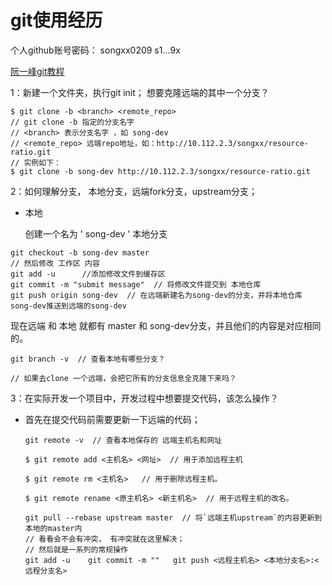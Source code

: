 # git使用经历

个人github账号密码： songxx0209  s1...9x

[阮一峰git教程](http://www.ruanyifeng.com/blog/2014/06/git_remote.html)

1：新建一个文件夹，执行git init； 想要克隆远端的其中一个分支？

```
$ git clone -b <branch> <remote_repo>  
// git clone -b 指定的分支名字
// <branch> 表示分支名字 ，如 song-dev
// <remote_repo> 远端repo地址，如：http://10.112.2.3/songxx/resource-ratio.git
// 实例如下：
$ git clone -b song-dev http://10.112.2.3/songxx/resource-ratio.git
```

2：如何理解分支， 本地分支，远端fork分支，upstream分支；

- 本地

  创建一个名为 ' song-dev ' 本地分支

```
git checkout -b song-dev master
// 然后修改 工作区 内容
git add -u      //添加修改文件到缓存区
git commit -m "submit message"  // 将修改文件提交到 本地仓库
git push origin song-dev  // 在远端新建名为song-dev的分支，并将本地仓库 song-dev推送到远端的song-dev
```

现在远端 和 本地 就都有 master 和 song-dev分支，并且他们的内容是对应相同的。

```
git branch -v  // 查看本地有哪些分支？

// 如果去clone 一个远端，会把它所有的分支信息全克隆下来吗？
```

3：在实际开发一个项目中，开发过程中想要提交代码，该怎么操作？

- 首先在提交代码前需要更新一下远端的代码；

  ```
  git remote -v  // 查看本地保存的 远端主机名和网址

  $ git remote add <主机名> <网址>  // 用于添加远程主机

  $ git remote rm <主机名>   // 用于删除远程主机。

  $ git remote rename <原主机名> <新主机名>  // 用于远程主机的改名。

  git pull --rebase upstream master  // 将`远端主机upstream`的内容更新到 本地的master内
  // 看看会不会有冲突， 有冲突就在这里解决；
  // 然后就是一系列的常规操作
  git add -u    git commit -m ""   git push <远程主机名> <本地分支名>:<远程分支名>
  ```

  ​
